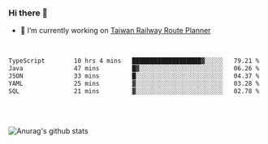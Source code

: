 ### Hi there 👋

- 🔭 I’m currently working on [Taiwan Railway Route Planner](https://github.com/Taiwan-Railway-Route-Planner)

<br/>

<!--START_SECTION:waka-->

```txt
TypeScript        10 hrs 4 mins   ███████████████████▓░░░░░   79.21 %
Java              47 mins         █▓░░░░░░░░░░░░░░░░░░░░░░░   06.26 %
JSON              33 mins         █░░░░░░░░░░░░░░░░░░░░░░░░   04.37 %
YAML              25 mins         ▓░░░░░░░░░░░░░░░░░░░░░░░░   03.28 %
SQL               21 mins         ▓░░░░░░░░░░░░░░░░░░░░░░░░   02.78 %
```

<!--END_SECTION:waka-->

<br/>
<br/>

![Anurag's github stats](https://github-readme-stats.vercel.app/api?username=DepickereSven&show_icons=true&theme=tokyonight)



<!--
**DepickereSven/DepickereSven** is a ✨ _special_ ✨ repository because its `README.md` (this file) appears on your GitHub profile.

Here are some ideas to get you started:

- 🔭 I’m currently working on ...
- 🌱 I’m currently learning ...
- 👯 I’m looking to collaborate on ...
- 🤔 I’m looking for help with ...
- 💬 Ask me about ...
- 📫 How to reach me: ...
- 😄 Pronouns: ...
- ⚡ Fun fact: ...
-->
